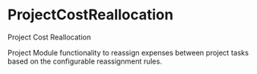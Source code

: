 # ProjectCostReallocation
Project Cost Reallocation

Project Module functionality to reassign expenses between project tasks based on the configurable reassignment rules.
